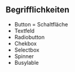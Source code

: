 ## Begrifflichkeiten

- Button = Schaltfläche
- Textfeld
- Radiobutton
- Chekbox
- Selectbox
- Spinner
- Busylable
